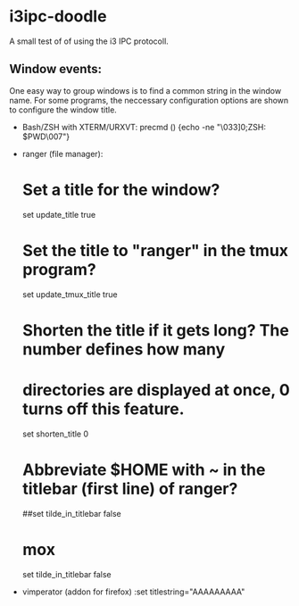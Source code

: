 # i3ipc-doodle
A small test of of using the i3 IPC protocoll.


Window events:
--------------
One easy way to group windows is to find a common string in the window name.
For some programs, the neccessary configuration options are shown to configure the window title.
 - Bash/ZSH with XTERM/URXVT:
	precmd () {echo -ne "\033]0;ZSH: $PWD\007"}
 - ranger (file manager):
	# Set a title for the window?
	set update_title true
	# Set the title to "ranger" in the tmux program?
	set update_tmux_title true
	# Shorten the title if it gets long?  The number defines how many
	# directories are displayed at once, 0 turns off this feature.
	set shorten_title 0
	
	# Abbreviate $HOME with ~ in the titlebar (first line) of ranger?
	##set tilde_in_titlebar false
	# mox
	set tilde_in_titlebar false
 - vimperator (addon for firefox)
	:set titlestring="AAAAAAAAA"


